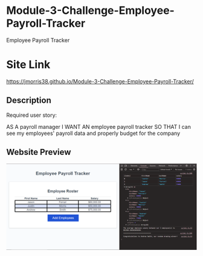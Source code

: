 # Module-3-Challenge-Employee-Payroll-Tracker
Employee Payroll Tracker

# Site Link
https://jmorris38.github.io/Module-3-Challenge-Employee-Payroll-Tracker/

## Description 
Required user story: 

AS A payroll manager
I WANT AN employee payroll tracker
SO THAT I can see my employees' payroll data and properly budget for the company

## Website Preview
![screenshot](./assets/site_preview.png)